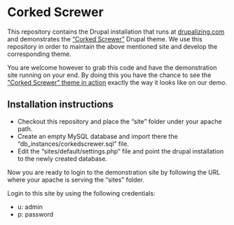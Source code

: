 Corked Screwer
==============

This repository contains the Drupal installation that runs at [drupalizing.com](http://drupalizing.com) and demonstrates the [“Corked Screwer”](http://drupal.org/project/corkedscrewer) Drupal theme. We use this repository in order to maintain the above mentioned site and develop the corresponding theme. 

You are welcome however to grab this code and have the demonstration site running on your end. By doing this you have the chance to see the ["Corked Screwer" theme in action](http://demo.drupalizing.com/?theme=corkedscrewer) exactly the way it looks like on our demo.

Installation instructions
--------------
+ Checkout this repository and place the “site” folder under your apache path. 
+ Create an empty MySQL database and import there the “db_instances/corkedscrewer.sql” file.
+ Edit the “sites/default/settings.php” file and point the drupal installation to the newly created database.

Now you are ready to login to the demonstration site by following the URL where your apache is serving the “sites” folder. 

Login to this site by using the following credentials:
- u: admin
- p: password
